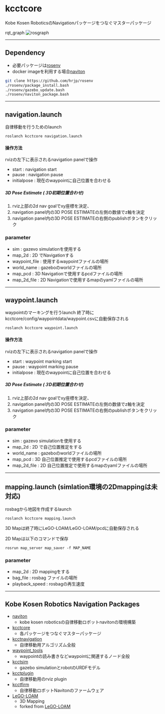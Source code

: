 # kcctcore
Kobe Kosen RoboticsのNavigationパッケージをつなぐマスターパッケージ

rqt_graph
![rosgraph](https://user-images.githubusercontent.com/38370926/134777815-eceb9985-c178-4d70-a401-cdee52b49079.png)


---

## Dependency

* 必要パッケージは[rosenv](https://github.com/hrjp/rosenv/blob/main/package_install.bash)
* docker imageを利用する場合[naviton](https://github.com/KobeKosenRobotics/naviton)

```bash
git clone https://github.com/hrjp/rosenv
./rosenv/package_install.bash
./rosenv/gazebo_update.bash
./rosenv/naviton_package.bash
```

---

## navigation.launch
自律移動を行うためのlaunch

```
roslanch kcctcore navigation.launch
```

#### 操作方法
rvizの左下に表示されるnavigation panelで操作
* start : navigation start
* pause : navigation pause
* initialpose : 現在のwaypointに自己位置を合わせる
##### 3D Pose Estimate (３D初期位置合わせ)
1. rviz上部の2d nav goalでxy座標を決定、
2. navigation panel内の3D POSE ESTIMATEの左側の数値でz軸を決定
3. navigation panel内の3D POSE ESTIMATEの右側のpublishボタンをクリック


### parameter
* sim : gazevo simulationを使用する
* map_2d : 2D でNavigationする
* waypoint_file : 使用するwaypointファイルの場所
* world_name : gazeboのworldファイルの場所
* map_pcd : 3D Navigationで使用するpcdファイルの場所
* map_2d_file : 2D Navigationで使用するmapのyamlファイルの場所

---

## waypoint.launch
waypointのマーキングを行うlaunch
終了時にkcctcore/config/waypointdata/waypoint.csvに自動保存される


```
roslanch kcctcore waypoint.launch
```

#### 操作方法
rvizの左下に表示されるnavigation panelで操作
* start : waypoint marking start
* pause : waypoint marking pause
* initialpose : 現在のwaypointに自己位置を合わせる
##### 3D Pose Estimate (３D初期位置合わせ)
1. rviz上部の2d nav goalでxy座標を決定、
2. navigation panel内の3D POSE ESTIMATEの左側の数値でz軸を決定
3. navigation panel内の3D POSE ESTIMATEの右側のpublishボタンをクリック


### parameter
* sim : gazevo simulationを使用する
* map_2d : 2D で自己位置推定をする
* world_name : gazeboのworldファイルの場所
* map_pcd : 3D 自己位置推定で使用するpcdファイルの場所
* map_2d_file : 2D 自己位置推定で使用するmapのyamlファイルの場所

---

## mapping.launch (simlation環境の2Dmappingは未対応)
rosbagから地図を作成するlaunch
```
roslanch kcctcore mapping.launch
```
3D Mapは終了時にLeGO-LOAM/LeGO-LOAM/pcdに自動保存される

2D Mapは以下のコマンドで保存
```
rosrun map_server map_saver -f MAP_NAME
```



### parameter
* map_2d : 2D mappingをする
* bag_file : rosbag ファイルの場所
* playback_speed : rosbagの再生速度

---

## Kobe Kosen Robotics Navigation Packages
* [naviton](https://github.com/KobeKosenRobotics/naviton)
    * kobe kosen roboticsの自律移動ロボットnavitonの環境構築
* [kcctcore](https://github.com/hrjp/kcctcore)
    * 各パッケージをつなぐマスターパッケージ
* [kcctnavigation](https://github.com/hrjp/kcctnavigation)
    * 自律移動用アルゴリズム全般
* [waypoint_tools](https://github.com/hrjp/waypoint_tools)
    * waypointの読み書きなどwaypointに関連するノード全般
* [kcctsim](https://github.com/hrjp/kcctsim)
    * gazebo simulationとrobotのURDFモデル
* [kcctplugin](https://github.com/hrjp/kcctplugin)
    * 自律移動用のrviz plugin
* [kcctfirm](https://github.com/hrjp/kcctfirm)
    * 自律移動ロボットNavitonのファームウェア
* [LeGO-LOAM](https://github.com/hrjp/LeGO-LOAM)
    * 3D Mapping
    * forked from [LeGO-LOAM](https://github.com/RobustFieldAutonomyLab/LeGO-LOAM)
